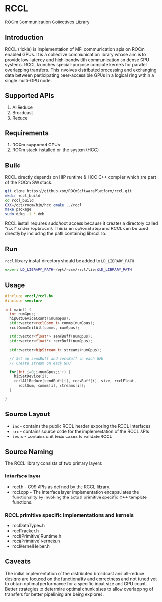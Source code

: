 # RCCL
ROCm Communication Collectives Library

## Introduction
RCCL (rickle) is implementation of MPI communication apis on ROCm enabled GPUs. It is a collective communication library whose aim is to provide low-latency and high-bandwidth communication on dense GPU systems. RCCL launches special-purpose compute kernels for parallel overlapping transfers. This involves distributed processing and exchanging data between participating peer-accessible GPUs in a logical ring within a single multi-GPU node. 

## Supported APIs
1. AllReduce
2. Broadcast
3. Reduce

## Requirements
1. ROCm supported GPUs
2. ROCm stack installed on the system (HCC)

## Build
RCCL directly depends on HIP runtime & HCC C++ compiler which are part of the ROCm SW stack.
```bash
git clone https://github.com/ROCmSoftwarePlatform/rccl.git
mkdir rccl_build
cd rccl_build
CXX=/opt/rocm/bin/hcc cmake ../rccl
make package
sudo dpkg -i *.deb
```

RCCL install requires sudo/root access because it creates a directory called "rccl" under /opt/rocm/. This is an optional step and RCCL can be used directly by including the path containing librccl.so.

## Run
`rccl` library install directory should be added to `LD_LIBRARY_PATH`
```bash
export LD_LIBRARY_PATH=/opt/rocm/rccl/lib:$LD_LIBRARY_PATH
```

## Usage
```cpp
#include <rccl/rccl.h>
#include <vector>

int main() {
  int numGpus;
  hipGetDeviceCount(&numGpus);
  std::vector<rcclComm_t> comms(numGpus);
  rcclCommInitAll(comms, numGpus);

  std::vector<float*> sendBuff(numGpus);
  std::vector<float*> recvBuff(numGpus);

  std::vector<hipStream_t> streams(numGpus);

  // Set up sendBuff and recvBuff on each GPU
  // Create stream on each GPU

  for(int i=0;i<numGpus;i++) {
    hipSetDevice(i);
    rcclAllReduce(sendBuff[i], recvBuff[i], size, rcclFloat,
      rcclSum, comms[i], streams[i]);
  }

}
```

## Source Layout
* `inc` - contains the public RCCL header exposing the RCCL interfaces
* `src` - contains source code for the implementation of the RCCL APIs
* `tests` - contains unit tests cases to validate RCCL

## Source Naming
The RCCL library consists of two primary layers:

### Interface layer
* rccl.h - C99 APIs as defined by the RCCL library.
* rccl.cpp - The interface layer implementation encapsulates the functionality by invoking the actual primitive specific C++ template functions.


### RCCL primitive specific implementations and kernels
* rcclDataTypes.h
* rcclTracker.h
* rccl{Primitive}Runtime.h
* rccl{Primitive}Kernels.h
* rcclKernelHelper.h


## Caveats
The initial implementation of the distributed broadcast and all-reduce designs are focused on the functionality and correctness and not tuned yet to obtain optimal performance for a specific input size and GPU count. Better strategies to determine optimal chunk sizes to allow overlapping of transfers for better pipelining are being explored.
